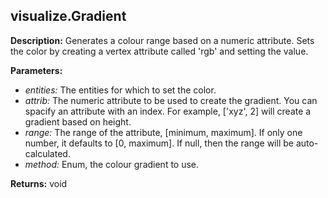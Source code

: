 ## visualize.Gradient  
  
  
**Description:** Generates a colour range based on a numeric attribute.
Sets the color by creating a vertex attribute called 'rgb' and setting the value.

  
  
**Parameters:**  
  * *entities:* The entities for which to set the color.  
  * *attrib:* The numeric attribute to be used to create the gradient.
You can spacify an attribute with an index. For example, ['xyz', 2] will create a gradient based on height.  
  * *range:* The range of the attribute, [minimum, maximum].
If only one number, it defaults to [0, maximum]. If null, then the range will be auto-calculated.  
  * *method:* Enum, the colour gradient to use.  
  
**Returns:** void  
